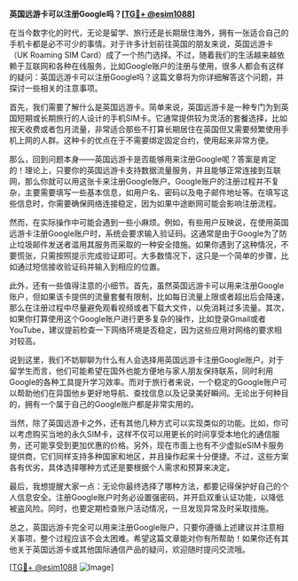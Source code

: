 **英国远游卡可以注册Google吗？[[TG💪+ @esim1088](https://t.me/s/esim1088)]**

在当今数字化的时代，无论是留学、旅行还是长期居住海外，拥有一张适合自己的手机卡都是必不可少的事情。对于许多计划前往英国的朋友来说，英国远游卡（UK Roaming SIM Card）成了一个热门选择。不过，随着我们的生活越来越依赖于互联网和各种在线服务，比如Google账户的注册与使用，很多人都会有这样的疑问：英国远游卡可以注册Google吗？这篇文章将为你详细解答这个问题，并探讨一些相关的注意事项。

首先，我们需要了解什么是英国远游卡。简单来说，英国远游卡是一种专门为到英国短期或长期旅行的人设计的手机SIM卡。它通常提供较为灵活的套餐选择，比如按天收费或者包月流量，非常适合那些不打算长期居住在英国但又需要频繁使用手机上网的人群。这种卡的优点在于不需要绑定固定合约，使用起来非常方便。

那么，回到问题本身——英国远游卡是否能够用来注册Google呢？答案是肯定的！理论上，只要你的英国远游卡支持数据流量服务，并且能够正常连接到互联网，那么你就可以用这张卡来注册Google账户。Google账户的注册过程并不复杂，主要需要填写一些基本信息，如用户名、密码以及电子邮件地址等。在填写这些信息时，你需要确保网络连接稳定，因为如果中途断网可能会影响注册流程。

然而，在实际操作中可能会遇到一些小麻烦。例如，有些用户反映说，在使用英国远游卡注册Google账户时，系统会要求输入验证码。这通常是由于Google为了防止垃圾邮件发送者滥用其服务而采取的一种安全措施。如果你遇到了这种情况，不要慌张，只需按照提示完成验证即可。大多数情况下，这只是一个简单的步骤，比如通过短信接收验证码并输入到相应的位置。

此外，还有一些值得注意的小细节。首先，虽然英国远游卡可以用来注册Google账户，但如果该卡提供的流量套餐有限制，比如每日流量上限或者超出后会降速，那么在注册过程中尽量避免观看视频或者下载大文件，以免消耗过多流量。其次，如果你打算使用这个Google账户进行更多复杂的操作，比如登录Gmail或者YouTube，建议提前检查一下网络环境是否稳定，因为这些应用对网络的要求相对较高。

说到这里，我们不妨聊聊为什么有人会选择用英国远游卡注册Google账户。对于留学生而言，他们可能希望在国外也能方便地与家人朋友保持联系，同时利用Google的各种工具提升学习效率。而对于旅行者来说，一个稳定的Google账户可以帮助他们在异国他乡更好地导航、查找信息以及记录美好瞬间。无论出于何种目的，拥有一个属于自己的Google账户都是非常实用的。

当然，除了英国远游卡之外，还有其他几种方式可以实现类似的功能。比如，你可以考虑购买当地的永久SIM卡，这样不仅可以用更长的时间享受本地化的通信服务，还可能享受到更加优惠的价格。另外，现在市面上也有不少虚拟eSIM卡服务提供商，它们同样支持多种国家和地区，并且操作起来十分便捷。不过，这些方案各有优劣，具体选择哪种方式还是要根据个人需求和预算来决定。

最后，我想提醒大家一点：无论你最终选择了哪种方法，都要记得保护好自己的个人信息安全。注册Google账户时务必设置强密码，并开启双重认证功能，以降低被盗风险。同时，也要定期检查账户活动情况，一旦发现异常及时采取措施。

总之，英国远游卡完全可以用来注册Google账户，只要你遵循上述建议并注意相关事项，整个过程应该不会太困难。希望这篇文章能对你有所帮助！如果你还有其他关于英国远游卡或其他国际通信产品的疑问，欢迎随时提问交流哦。

[[TG💪+ @esim1088](https://t.me/s/esim1088) ![Image](https://i.postimg.cc/4NQfJmqS/Snipaste-2025-05-13-00-14-12.png)]